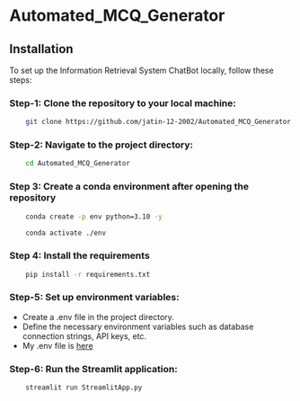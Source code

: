 # Automated_MCQ_Generator

## Installation

To set up the Information Retrieval System ChatBot locally, follow these steps:

### Step-1: Clone the repository to your local machine:
```bash
    git clone https://github.com/jatin-12-2002/Automated_MCQ_Generator
```

### Step-2: Navigate to the project directory:
```bash
    cd Automated_MCQ_Generator
```

### Step 3: Create a conda environment after opening the repository

```bash
    conda create -p env python=3.10 -y
```

```bash
    conda activate ./env
```

### Step 4: Install the requirements
```bash
    pip install -r requirements.txt
```

### Step-5: Set up environment variables:
- Create a .env file in the project directory.
- Define the necessary environment variables such as database connection strings, API keys, etc.
- My .env file is [here](https://drive.google.com/file/d/1HadmVnwU_LLi_XvA9ci9MHFLsq_p3Y3o/view?usp=sharing)
  
### Step-6: Run the Streamlit application:
```bash
    streamlit run StreamlitApp.py
```

